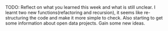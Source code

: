 TODO: Reflect on what you learned this week and what is still unclear.
I learnt two new functions(refactoring and recursion), it seems like re-structuring the code and make it more simple to check. Also starting to get some information about open data projects. Gain some new ideas.